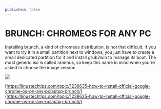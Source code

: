 ```yaml
---
published: false
---
```

# BRUNCH: CHROMEOS FOR ANY PC

Installing brunch, a kind of chromeos distribution, is not that difficult.
If you want to try it in a small partition next to windows, you just have to create a small dedicated partition for it and install grub2win to manage its boot.
The most generic iso is called rammus, so keep this name in mind when you're asked to choose the image version.

![]({{site.baseurl}}/images/brunch.png)

[https://linustechtips.com/topic/1239635-how-to-install-official-google-chrome-os-on-any-pclaptop-brunch/](https://linustechtips.com/topic/1239635-how-to-install-official-google-chrome-os-on-any-pclaptop-brunch/)
